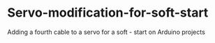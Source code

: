 # Servo-modification-for-soft-start
Adding a fourth cable to a servo for a soft - start on Arduino projects

